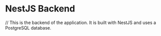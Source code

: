 # NestJS Backend
// This is the backend of the application. It is built with NestJS and uses a PostgreSQL database.
```